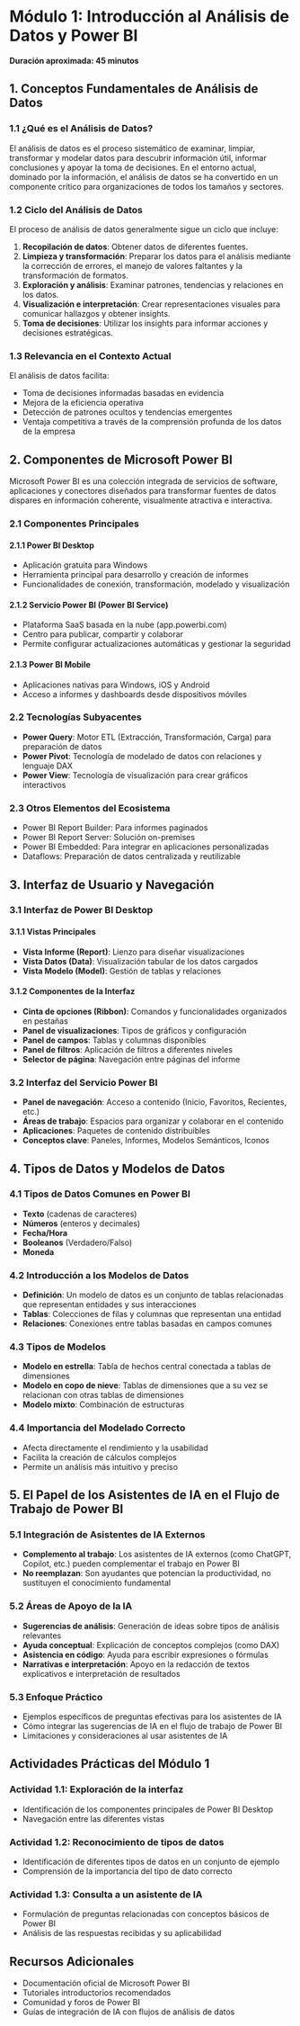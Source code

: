 # Módulo 1: Introducción al Análisis de Datos y Power BI

**Duración aproximada: 45 minutos**

## 1. Conceptos Fundamentales de Análisis de Datos

### 1.1 ¿Qué es el Análisis de Datos?

El análisis de datos es el proceso sistemático de examinar, limpiar, transformar y modelar datos para descubrir información útil, informar conclusiones y apoyar la toma de decisiones. En el entorno actual, dominado por la información, el análisis de datos se ha convertido en un componente crítico para organizaciones de todos los tamaños y sectores.

### 1.2 Ciclo del Análisis de Datos

El proceso de análisis de datos generalmente sigue un ciclo que incluye:

1. **Recopilación de datos**: Obtener datos de diferentes fuentes.
2. **Limpieza y transformación**: Preparar los datos para el análisis mediante la corrección de errores, el manejo de valores faltantes y la transformación de formatos.
3. **Exploración y análisis**: Examinar patrones, tendencias y relaciones en los datos.
4. **Visualización e interpretación**: Crear representaciones visuales para comunicar hallazgos y obtener insights.
5. **Toma de decisiones**: Utilizar los insights para informar acciones y decisiones estratégicas.

### 1.3 Relevancia en el Contexto Actual

El análisis de datos facilita:
- Toma de decisiones informadas basadas en evidencia
- Mejora de la eficiencia operativa
- Detección de patrones ocultos y tendencias emergentes
- Ventaja competitiva a través de la comprensión profunda de los datos de la empresa

## 2. Componentes de Microsoft Power BI

Microsoft Power BI es una colección integrada de servicios de software, aplicaciones y conectores diseñados para transformar fuentes de datos dispares en información coherente, visualmente atractiva e interactiva.

### 2.1 Componentes Principales

#### 2.1.1 Power BI Desktop
- Aplicación gratuita para Windows
- Herramienta principal para desarrollo y creación de informes
- Funcionalidades de conexión, transformación, modelado y visualización

#### 2.1.2 Servicio Power BI (Power BI Service)
- Plataforma SaaS basada en la nube (app.powerbi.com)
- Centro para publicar, compartir y colaborar
- Permite configurar actualizaciones automáticas y gestionar la seguridad

#### 2.1.3 Power BI Mobile
- Aplicaciones nativas para Windows, iOS y Android
- Acceso a informes y dashboards desde dispositivos móviles

### 2.2 Tecnologías Subyacentes

- **Power Query**: Motor ETL (Extracción, Transformación, Carga) para preparación de datos
- **Power Pivot**: Tecnología de modelado de datos con relaciones y lenguaje DAX
- **Power View**: Tecnología de visualización para crear gráficos interactivos

### 2.3 Otros Elementos del Ecosistema

- Power BI Report Builder: Para informes paginados
- Power BI Report Server: Solución on-premises
- Power BI Embedded: Para integrar en aplicaciones personalizadas
- Dataflows: Preparación de datos centralizada y reutilizable

## 3. Interfaz de Usuario y Navegación

### 3.1 Interfaz de Power BI Desktop

#### 3.1.1 Vistas Principales
- **Vista Informe (Report)**: Lienzo para diseñar visualizaciones
- **Vista Datos (Data)**: Visualización tabular de los datos cargados
- **Vista Modelo (Model)**: Gestión de tablas y relaciones

#### 3.1.2 Componentes de la Interfaz
- **Cinta de opciones (Ribbon)**: Comandos y funcionalidades organizados en pestañas
- **Panel de visualizaciones**: Tipos de gráficos y configuración
- **Panel de campos**: Tablas y columnas disponibles
- **Panel de filtros**: Aplicación de filtros a diferentes niveles
- **Selector de página**: Navegación entre páginas del informe

### 3.2 Interfaz del Servicio Power BI

- **Panel de navegación**: Acceso a contenido (Inicio, Favoritos, Recientes, etc.)
- **Áreas de trabajo**: Espacios para organizar y colaborar en el contenido
- **Aplicaciones**: Paquetes de contenido distribuibles
- **Conceptos clave**: Paneles, Informes, Modelos Semánticos, Iconos

## 4. Tipos de Datos y Modelos de Datos

### 4.1 Tipos de Datos Comunes en Power BI

- **Texto** (cadenas de caracteres)
- **Números** (enteros y decimales)
- **Fecha/Hora**
- **Booleanos** (Verdadero/Falso)
- **Moneda**

### 4.2 Introducción a los Modelos de Datos

- **Definición**: Un modelo de datos es un conjunto de tablas relacionadas que representan entidades y sus interacciones
- **Tablas**: Colecciones de filas y columnas que representan una entidad
- **Relaciones**: Conexiones entre tablas basadas en campos comunes

### 4.3 Tipos de Modelos

- **Modelo en estrella**: Tabla de hechos central conectada a tablas de dimensiones
- **Modelo en copo de nieve**: Tablas de dimensiones que a su vez se relacionan con otras tablas de dimensiones
- **Modelo mixto**: Combinación de estructuras

### 4.4 Importancia del Modelado Correcto

- Afecta directamente el rendimiento y la usabilidad
- Facilita la creación de cálculos complejos
- Permite un análisis más intuitivo y preciso

## 5. El Papel de los Asistentes de IA en el Flujo de Trabajo de Power BI

### 5.1 Integración de Asistentes de IA Externos

- **Complemento al trabajo**: Los asistentes de IA externos (como ChatGPT, Copilot, etc.) pueden complementar el trabajo en Power BI
- **No reemplazan**: Son ayudantes que potencian la productividad, no sustituyen el conocimiento fundamental

### 5.2 Áreas de Apoyo de la IA

- **Sugerencias de análisis**: Generación de ideas sobre tipos de análisis relevantes
- **Ayuda conceptual**: Explicación de conceptos complejos (como DAX)
- **Asistencia en código**: Ayuda para escribir expresiones o fórmulas
- **Narrativas e interpretación**: Apoyo en la redacción de textos explicativos e interpretación de resultados

### 5.3 Enfoque Práctico

- Ejemplos específicos de preguntas efectivas para los asistentes de IA
- Cómo integrar las sugerencias de IA en el flujo de trabajo de Power BI
- Limitaciones y consideraciones al usar asistentes de IA

## Actividades Prácticas del Módulo 1

### Actividad 1.1: Exploración de la interfaz
- Identificación de los componentes principales de Power BI Desktop
- Navegación entre las diferentes vistas

### Actividad 1.2: Reconocimiento de tipos de datos
- Identificación de diferentes tipos de datos en un conjunto de ejemplo
- Comprensión de la importancia del tipo de dato correcto

### Actividad 1.3: Consulta a un asistente de IA
- Formulación de preguntas relacionadas con conceptos básicos de Power BI
- Análisis de las respuestas recibidas y su aplicabilidad

## Recursos Adicionales

- Documentación oficial de Microsoft Power BI
- Tutoriales introductorios recomendados
- Comunidad y foros de Power BI
- Guías de integración de IA con flujos de análisis de datos

